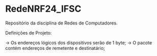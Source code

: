 # RedeNRF24_IFSC
Repositório da disciplina de Redes de Computadores.


Definições de Projeto:

-> Os endereços lógicos dos dispositivos serão de 1 byte;
-> O pacote contém endereços de remetente e destinatário;
